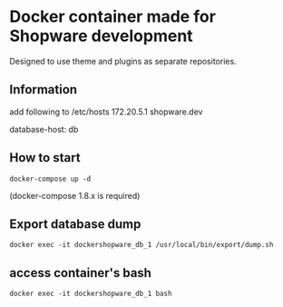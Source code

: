 # Docker container made for Shopware development

Designed to use theme and plugins as separate repositories.

## Information
add following to /etc/hosts
    172.20.5.1      shopware.dev

database-host: db

## How to start
    docker-compose up -d
(docker-compose 1.8.x is required)

## Export database dump
    docker exec -it dockershopware_db_1 /usr/local/bin/export/dump.sh

## access container's bash
    docker exec -it dockershopware_db_1 bash
